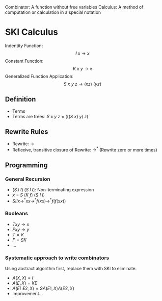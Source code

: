 Combinator: A function without free variables
Calculus: A method of computation or calculation in a special notation

# SKI Calculus
Indentity Function:
$$
I\ x \to x
$$
Constant Function:
$$
K\ x\ y \to x
$$
Generalized Function Application:
$$
S\ x\ y\ z \to (xz)\ (yz)
$$
## Definition
- Terms
- Terms are trees: $S\ x\ y\ z\ =\ (((S\ x)\ y)\ z)$

## Rewrite Rules
- Rewrite: $\to$
- Reflexive, transitive closure of Rewrite: $\to^*$ (Rewrite zero or more times)

## Programming
### General Recursion
- $(S\ I\ I)\ (S\ I\ I)$: Non-terminating expression
- $x\ =\ S\ (K\ f)\ (S\ I\ I)$
- $SIIx \to^* xx \to^* f(xx) \to^* f(f(xx))$
### Booleans
- $Txy \to x$
- $Fxy \to y$
- $T = K$
- $F = SK$
- ...
### Systematic approach to write combinators
Using abstract algorithm first, replace them with SKI to eliminate.
- $A(X, X) = I$
- $A(E, X) = KE$
- $A(E1\ E2, X) = SA(E1, X)A(E2, X)$
- Improvement...


